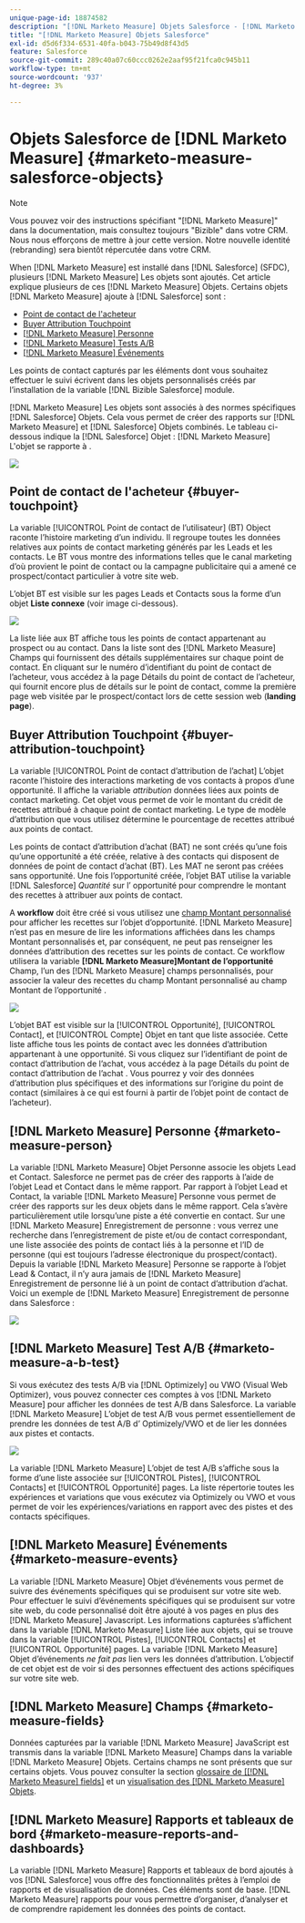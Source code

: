```yaml
---
unique-page-id: 18874582
description: "[!DNL Marketo Measure] Objets Salesforce - [!DNL Marketo Measure]"
title: "[!DNL Marketo Measure] Objets Salesforce"
exl-id: d5d6f334-6531-40fa-b043-75b49d8f43d5
feature: Salesforce
source-git-commit: 289c40a07c60ccc0262e2aaf95f21fca0c945b11
workflow-type: tm+mt
source-wordcount: '937'
ht-degree: 3%

---
```


# Objets Salesforce de [!DNL Marketo Measure] {#marketo-measure-salesforce-objects}

>[!NOTE]
>
>Vous pouvez voir des instructions spécifiant &quot;[!DNL Marketo Measure]&quot; dans la documentation, mais consultez toujours &quot;Bizible&quot; dans votre CRM. Nous nous efforçons de mettre à jour cette version. Notre nouvelle identité (rebranding) sera bientôt répercutée dans votre CRM.

When [!DNL Marketo Measure] est installé dans [!DNL Salesforce] (SFDC), plusieurs [!DNL Marketo Measure] Les objets sont ajoutés. Cet article explique plusieurs de ces [!DNL Marketo Measure] Objets. Certains objets [!DNL Marketo Measure] ajoute à [!DNL Salesforce] sont :

* [Point de contact de l&#39;acheteur](#touchpoint)
* [Buyer Attribution Touchpoint](#attribution)
* [[!DNL Marketo Measure] Personne](#person)
* [[!DNL Marketo Measure] Tests A/B](#ab)
* [[!DNL Marketo Measure] Événements](#events)

Les points de contact capturés par les éléments dont vous souhaitez effectuer le suivi écrivent dans les objets personnalisés créés par l’installation de la variable [!DNL Bizible Salesforce] module.

[!DNL Marketo Measure] Les objets sont associés à des normes spécifiques [!DNL Salesforce] Objets. Cela vous permet de créer des rapports sur [!DNL Marketo Measure] et [!DNL Salesforce] Objets combinés. Le tableau ci-dessous indique la [!DNL Salesforce] Objet : [!DNL Marketo Measure] L&#39;objet se rapporte à .

![](assets/1-1.png)

## Point de contact de l&#39;acheteur {#buyer-touchpoint}

La variable [!UICONTROL Point de contact de l’utilisateur] (BT) Object raconte l’histoire marketing d’un individu. Il regroupe toutes les données relatives aux points de contact marketing générés par les Leads et les contacts. Le BT vous montre des informations telles que le canal marketing d’où provient le point de contact ou la campagne publicitaire qui a amené ce prospect/contact particulier à votre site web.

L’objet BT est visible sur les pages Leads et Contacts sous la forme d’un objet **Liste connexe** (voir image ci-dessous).

![](assets/2-1.png)

La liste liée aux BT affiche tous les points de contact appartenant au prospect ou au contact. Dans la liste sont des [!DNL Marketo Measure] Champs qui fournissent des détails supplémentaires sur chaque point de contact. En cliquant sur le numéro d’identifiant du point de contact de l’acheteur, vous accédez à la page Détails du point de contact de l’acheteur, qui fournit encore plus de détails sur le point de contact, comme la première page web visitée par le prospect/contact lors de cette session web (**landing page**).

## Buyer Attribution Touchpoint {#buyer-attribution-touchpoint}

La variable [!UICONTROL Point de contact d’attribution de l’achat] L’objet raconte l’histoire des interactions marketing de vos contacts à propos d’une opportunité. Il affiche la variable *attribution* données liées aux points de contact marketing. Cet objet vous permet de voir le montant du crédit de recettes attribué à chaque point de contact marketing. Le type de modèle d’attribution que vous utilisez détermine le pourcentage de recettes attribué aux points de contact.

Les points de contact d’attribution d’achat (BAT) ne sont créés qu’une fois qu’une opportunité a été créée, relative à des contacts qui disposent de données de point de contact d’achat (BT). Les MAT ne seront pas créées sans opportunité. Une fois l’opportunité créée, l’objet BAT utilise la variable [!DNL Salesforce] *Quantité* sur l’ opportunité pour comprendre le montant des recettes à attribuer aux points de contact.

A **workflow** doit être créé si vous utilisez une [champ Montant personnalisé](/help/advanced-marketo-measure-features/custom-revenue-amount/using-a-custom-revenue-amount-field.md) pour afficher les recettes sur l’objet d’opportunité. [!DNL Marketo Measure] n’est pas en mesure de lire les informations affichées dans les champs Montant personnalisés et, par conséquent, ne peut pas renseigner les données d’attribution des recettes sur les points de contact. Ce workflow utilisera la variable **[!DNL Marketo Measure]Montant de l’opportunité** Champ, l’un des [!DNL Marketo Measure] champs personnalisés, pour associer la valeur des recettes du champ Montant personnalisé au champ Montant de l’opportunité .

![](assets/3-1.png)

L’objet BAT est visible sur la [!UICONTROL Opportunité], [!UICONTROL Contact], et [!UICONTROL Compte] Objet en tant que liste associée. Cette liste affiche tous les points de contact avec les données d’attribution appartenant à une opportunité. Si vous cliquez sur l’identifiant de point de contact d’attribution de l’achat, vous accédez à la page Détails du point de contact d’attribution de l’achat . Vous pourrez y voir des données d’attribution plus spécifiques et des informations sur l’origine du point de contact (similaires à ce qui est fourni à partir de l’objet point de contact de l’acheteur).

## [!DNL Marketo Measure] Personne {#marketo-measure-person}

La variable [!DNL Marketo Measure] Objet Personne associe les objets Lead et Contact. Salesforce ne permet pas de créer des rapports à l’aide de l’objet Lead et Contact dans le même rapport. Par rapport à l’objet Lead et Contact, la variable [!DNL Marketo Measure] Personne vous permet de créer des rapports sur les deux objets dans le même rapport. Cela s’avère particulièrement utile lorsqu’une piste a été convertie en contact. Sur une [!DNL Marketo Measure] Enregistrement de personne : vous verrez une recherche dans l’enregistrement de piste et/ou de contact correspondant, une liste associée des points de contact liés à la personne et l’ID de personne (qui est toujours l’adresse électronique du prospect/contact). Depuis la variable [!DNL Marketo Measure] Personne se rapporte à l’objet Lead &amp; Contact, il n’y aura jamais de [!DNL Marketo Measure] Enregistrement de personne lié à un point de contact d’attribution d’achat. Voici un exemple de [!DNL Marketo Measure] Enregistrement de personne dans Salesforce :

![](assets/4.png)

## [!DNL Marketo Measure] Test A/B {#marketo-measure-a-b-test}

Si vous exécutez des tests A/B via [!DNL Optimizely] ou VWO (Visual Web Optimizer), vous pouvez connecter ces comptes à vos [!DNL Marketo Measure] pour afficher les données de test A/B dans Salesforce. La variable [!DNL Marketo Measure] L’objet de test A/B vous permet essentiellement de prendre les données de test A/B d’ Optimizely/VWO et de lier les données aux pistes et contacts.

![](assets/5.png)

La variable [!DNL Marketo Measure] L’objet de test A/B s’affiche sous la forme d’une liste associée sur [!UICONTROL Pistes], [!UICONTROL Contacts] et [!UICONTROL Opportunité] pages. La liste répertorie toutes les expériences et variations que vous exécutez via Optimizely ou VWO et vous permet de voir les expériences/variations en rapport avec des pistes et des contacts spécifiques.

## [!DNL Marketo Measure] Événements {#marketo-measure-events}

La variable [!DNL Marketo Measure] Objet d’événements vous permet de suivre des événements spécifiques qui se produisent sur votre site web. Pour effectuer le suivi d’événements spécifiques qui se produisent sur votre site web, du code personnalisé doit être ajouté à vos pages en plus des [!DNL Marketo Measure] Javascript. Les informations capturées s’affichent dans la variable [!DNL Marketo Measure] Liste liée aux objets, qui se trouve dans la variable [!UICONTROL Pistes], [!UICONTROL Contacts] et [!UICONTROL Opportunité] pages. La variable [!DNL Marketo Measure] Objet d’événements *ne fait pas* lien vers les données d’attribution. L’objectif de cet objet est de voir si des personnes effectuent des actions spécifiques sur votre site web.

## [!DNL Marketo Measure] Champs {#marketo-measure-fields}

Données capturées par la variable [!DNL Marketo Measure] JavaScript est transmis dans la variable [!DNL Marketo Measure] Champs dans la variable [!DNL Marketo Measure] Objets. Certains champs ne sont présents que sur certains objets. Vous pouvez consulter la section [glossaire de [[!DNL Marketo Measure] fields]](/help/introduction-to-marketo-measure/overview-resources/glossary-of-marketo-measure-fields.md) et un [visualisation des [!DNL Marketo Measure] Objets](/help/configuration-and-setup/marketo-measure-and-salesforce/marketo-measure-object-and-field-taxonomy.md).

## [!DNL Marketo Measure] Rapports et tableaux de bord {#marketo-measure-reports-and-dashboards}

La variable [!DNL Marketo Measure] Rapports et tableaux de bord ajoutés à vos [!DNL Salesforce] vous offre des fonctionnalités prêtes à l’emploi de rapports et de visualisation de données. Ces éléments sont de base. [!DNL Marketo Measure] rapports pour vous permettre d’organiser, d’analyser et de comprendre rapidement les données des points de contact.
